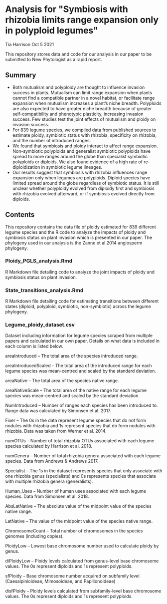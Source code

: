 # Analysis for "Symbiosis with rhizobia limits range expansion only in polyploid legumes"

Tia Harrison Oct 5 2021

This repository stores data and code for our analysis in our paper to be submitted to New Phytologist as a rapid report. 

## Summary 

- Both mutualism and polyploidy are thought to influence invasion success in plants. Mutualism can limit range expansion when plants cannot find a compatible partner in a novel habitat, or facilitate range expansion when mutualism increases a plant’s niche breadth. Polyploids are also expected to have greater niche breadth because of greater self-compatibility and phenotypic plasticity, increasing invasion success. Few studies test the joint effects of mutualism and ploidy on invasion success.
 - For 839 legume species, we compiled data from published sources to estimate ploidy, symbiotic status with rhizobia, specificity on rhizobia, and the number of introduced ranges.
- We found that symbiosis and ploidy interact to affect range expansion. Non-symbiotic polyploids and generalist symbiotic polyploids have spread to more ranges around the globe than specialist symbiotic polyploids or diploids. We also found evidence of a high rate of re-diploidization in symbiotic legume lineages.
- Our results suggest that symbiosis with rhizobia influences range expansion only when legumes are polyploids. Diploid species have limited spread around the globe regardless of symbiotic status. It is still unclear whether polyploidy evolved from diploidy first and symbiosis with rhizobia evolved afterward, or if symbiosis evolved directly from diploids.

## Contents 

This repository contains the data file of ploidy estimated for 839 different legume species and the R code to analyze the impacts of ploidy and symbiosis status on plant invasion which is presented in our paper. The phylogeny used in our analysis is the Zanne et al 2014 angiosperm phylogeny. 

### Ploidy_PGLS_analysis.Rmd 

R Markdown file detailing code to analyze the joint impacts of ploidy and symbiosis status on plant invasion.

### State_transitions_analysis.Rmd 

R Markdown file detailing code for estimating transitions between different states (diploid, polyploid, symbiotic, non-symbiotic) across the legume phylogeny.

### Legume_ploidy_dataset.csv

Dataset including information for legume species scraped from multiple papers and calculated in our own paper. Details on what data is included in each column is listed below. 

areaIntroduced – The total area of the species introduced range. 

areaIntroducedScaled – The total area of the introduced range for each legume species was mean-centred and scaled by the standard deviation. 

areaNative – The total area of the species native range. 

areaNativeScale – The total area of the native range for each legume species was mean-centred and scaled by the standard deviation. 

NumIntroduced – Number of ranges each species has been introduced to. Range data was calculated by Simonsen et al. 2017. 

Fixer – The 0s in the data represent legume species that do not form nodules with rhizobia and 1s represent species that do form nodules with rhizobia. Data was taken from Werner et al. 2014. 

numOTUs – Number of total rhizobia OTUs associated with each legume species calculated by Harrison et al. 2018. 

numGenera – Number of total rhizobia genera associated with each legume species. Data from Andrews & Andrews 2017. 

Specialist – The 1s in the dataset represents species that only associate with one rhizobia genus (specialists) and 0s represents species that associate with multiple rhizobia genera (generalists). 

Human_Uses – Number of human uses associated with each legume species. Data from Simonsen et al. 2018. 

AbsLatNative – The absolute value of the midpoint value of the species native range. 

LatNative – The value of the midpoint value of the species native range. 

ChromosomeCount – Total number of chromosomes in the species genomes (including copies). 

PloidyLow – Lowest base chromosome number used to calculate ploidy by genus. 

diPloidyLow – Ploidy levels calculated from genus-level base chromosome values. The 0s represent diploids and 1s represent polyploids. 

sfPloidy – Base chromosome number acquired on subfamily level (Caesalpinioideae, Mimosoideae, and Papilionoideae) 

disfPloidy – Ploidy levels calculated from subfamily-level base chromosome values. The 0s represent diploids and 1s represent polyploids. 
